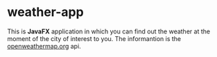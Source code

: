 # weather-app
This is **JavaFX** application in which you can find out the weather at the moment of the city of interest to you. The informantion is the [openweathermap.org](https://openweathermap.org/api) api.
